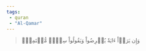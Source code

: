 ```yaml
---
tags: 
 - quran 
 - "Al-Qamar"
---
```


> وَإِن يَرَوۡاْ ءَايَةٗ يُعۡرِضُواْ وَيَقُولُواْ سِحۡرٞ مُّسۡتَمِرّٞ
